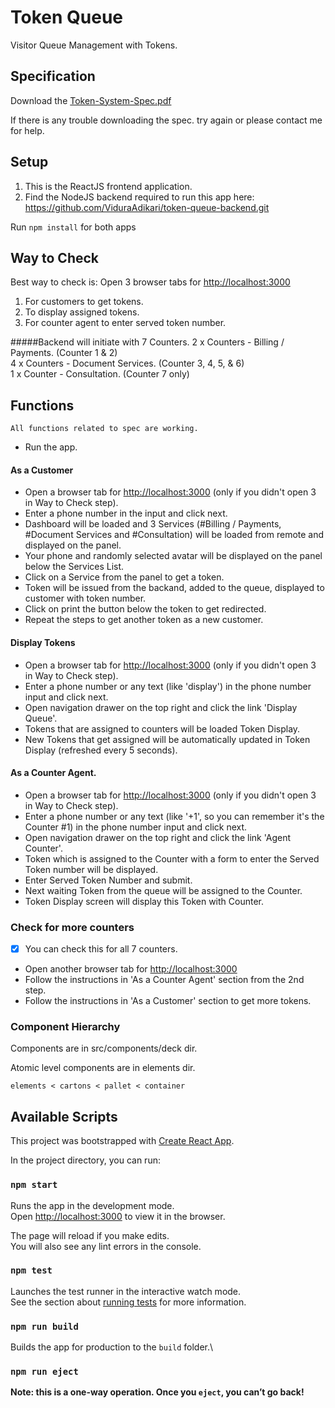 # Token Queue

Visitor Queue Management with Tokens.

## Specification

Download the [Token-System-Spec.pdf](https://s3.amazonaws.com/cdn.vidura/token/Token-System-Spec.pdf)

If there is any trouble downloading the spec. try again or please contact me for help.

## Setup

1. This is the ReactJS frontend application.
2. Find the NodeJS backend required to run this app here:\
  https://github.com/ViduraAdikari/token-queue-backend.git

Run `npm install` for both apps

## Way to Check

Best way to check is:
Open 3 browser tabs for [http://localhost:3000](http://localhost:3000)
1. For customers to get tokens.
2. To display assigned tokens.
3. For counter agent to enter served token number.

#####Backend will initiate with 7 Counters.
2 x Counters - Billing / Payments. (Counter 1 & 2)\
4 x Counters - Document Services. (Counter 3, 4, 5, & 6)\
1 x Counter - Consultation. (Counter 7 only)

## Functions

`All functions related to spec are working.`

- Run the app.

#### As a Customer
- Open a browser tab for [http://localhost:3000](http://localhost:3000) (only if you didn't open 3 in Way to Check step).
- Enter a phone number in the input and click next.
- Dashboard will be loaded and 3 Services (#Billing / Payments, #Document Services and #Consultation) will be loaded from remote and displayed on the panel.
- Your phone and randomly selected avatar will be displayed on the panel below the Services List.
- Click on a Service from the panel to get a token.
- Token will be issued from the backand, added to the queue, displayed to customer with token number.
- Click on print the button below the token to get redirected.
- Repeat the steps to get another token as a new customer.

#### Display Tokens
- Open a browser tab for [http://localhost:3000](http://localhost:3000) (only if you didn't open 3 in Way to Check step).
- Enter a phone number or any text (like 'display') in the phone number input and click next.
- Open navigation drawer on the top right and click the link 'Display Queue'.
- Tokens that are assigned to counters will be loaded Token Display.
- New Tokens that get assigned will be automatically updated in Token Display (refreshed every 5 seconds).

#### As a Counter Agent.
- Open a browser tab for [http://localhost:3000](http://localhost:3000) (only if you didn't open 3 in Way to Check step).
- Enter a phone number or any text (like '+1', so you can remember it's the Counter #1) in the phone number input and click next.
- Open navigation drawer on the top right and click the link 'Agent Counter'.
- Token which is assigned to the Counter with a form to enter the Served Token number will be displayed.
- Enter Served Token Number and submit.
- Next waiting Token from the queue will be assigned to the Counter.
- Token Display screen will display this Token with Counter.

### Check for more counters

- [x] You can check this for all 7 counters.
- Open another browser tab for [http://localhost:3000](http://localhost:3000)
- Follow the instructions in 'As a Counter Agent' section from the 2nd step.
- Follow the instructions in 'As a Customer' section to get more tokens.

### Component Hierarchy

Components are in src/components/deck dir.

Atomic level components are in elements dir.

`elements < cartons < pallet < container`

## Available Scripts

This project was bootstrapped with [Create React App](https://github.com/facebook/create-react-app).

In the project directory, you can run:

### `npm start`

Runs the app in the development mode.\
Open [http://localhost:3000](http://localhost:3000) to view it in the browser.

The page will reload if you make edits.\
You will also see any lint errors in the console.

### `npm test`

Launches the test runner in the interactive watch mode.\
See the section about [running tests](https://facebook.github.io/create-react-app/docs/running-tests) for more information.

### `npm run build`

Builds the app for production to the `build` folder.\

### `npm run eject`

**Note: this is a one-way operation. Once you `eject`, you can’t go back!**
